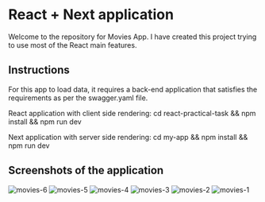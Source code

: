 # React + Next application

Welcome to the repository for Movies App.
I have created this project trying to use most of the React main features.

## Instructions

For this app to load data, it requires a back-end application that satisfies the requirements as per the swagger.yaml file.

React application with client side rendering:
cd react-practical-task &&
npm install &&
npm run dev
 
Next application with server side rendering:
cd my-app &&
npm install &&
npm run dev

## Screenshots of the application

![movies-6](https://github.com/user-attachments/assets/bb46d4ab-fae0-4f2d-aa07-5a2cffcea491)
![movies-5](https://github.com/user-attachments/assets/bc044e02-be97-4412-b2bb-b9e67a233678)
![movies-4](https://github.com/user-attachments/assets/c6e3e42a-f46f-4836-9c15-1b73a392186e)
![movies-3](https://github.com/user-attachments/assets/d75e3aa9-9739-4f26-8e36-fddad1e504d0)
![movies-2](https://github.com/user-attachments/assets/a3e11fea-fb7d-4835-afcc-b43c6bbf299a)
![movies-1](https://github.com/user-attachments/assets/92b055f2-71c0-4a09-832e-b0829031f900)

